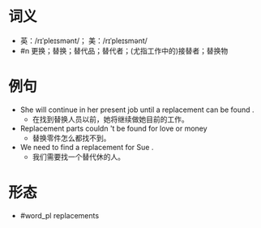 # 词义
- 英：/rɪˈpleɪsmənt/； 美：/rɪˈpleɪsmənt/
- #n 更换；替换；替代品；替代者；(尤指工作中的)接替者；替换物
# 例句
- She will continue in her present job until a replacement can be found .
	- 在找到替换人员以前，她将继续做她目前的工作。
- Replacement parts couldn 't be found for love or money
	- 替换零件怎么都找不到。
- We need to find a replacement for Sue .
	- 我们需要找一个替代休的人。
# 形态
- #word_pl replacements
